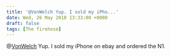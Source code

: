 ```yaml
---
title: '@VonWelch Yup. I sold my iPho...'
date: Wed, 26 May 2010 13:33:00 +0000
draft: false
tags: [The firehose]
---
```


@[VonWelch](http://twitter.com/VonWelch) Yup. I sold my iPhone on ebay and ordered the N1.